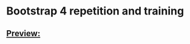 # Bootstrap 4 repetition and training

## [Preview:](https://endriu17.github.io/bootstrap4-repetition/)
